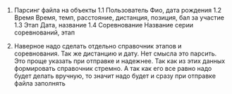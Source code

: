 1. Парсинг файла на объекты
    1.1 Пользователь
        Фио, дата рождения
    1.2 Время
        Время, темп, расстояние, дистанция, позиция, бал за участие
    1.3 Этап
        Дата, название
    1.4 Соревнование
        Название серии соревнований, этап

2. Наверное надо сделать отдельно справочник этапов и соревнования. Так же дистанцию и дату. Нет смысла это парсить. Это проще указать при отправке и надежнее. Так как из этих данных формировать справочник стремно. А так как его все равно надо будет делать вручную, то значит надо будет и сразу при отправке файла заполнять